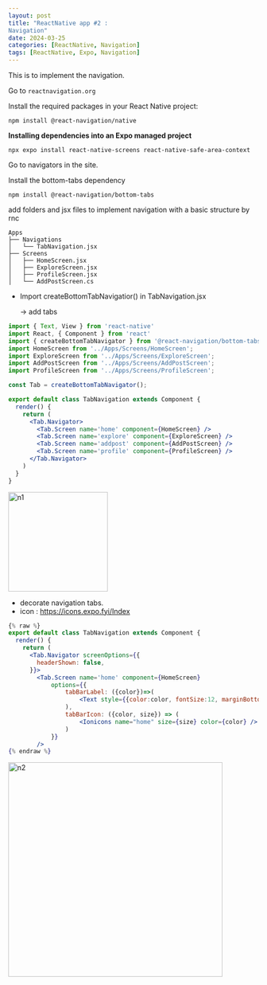 ```yaml
---
layout: post
title: "ReactNative app #2 : 
Navigation"
date: 2024-03-25
categories: [ReactNative, Navigation]
tags: [ReactNative, Expo, Navigation]
---
```


This is to implement the navigation.

Go to `reactnavigation.org`

Install the required packages in your React Native project:

`npm install @react-navigation/native`

**Installing dependencies into an Expo managed project**

`npx expo install react-native-screens react-native-safe-area-context`

Go to navigators in the site.

Install the bottom-tabs dependency

`npm install @react-navigation/bottom-tabs`

add folders and jsx files to implement navigation with a basic structure by rnc

```
Apps
├── Navigations
│   └── TabNavigation.jsx
├── Screens
│   ├── HomeScreen.jsx
│   ├── ExploreScreen.jsx
│   ├── ProfileScreen.jsx
│   └── AddPostScreen.cs
```

- Import createBottomTabNavigatior() in TabNavigation.jsx
    
    → add tabs 
    

```jsx
import { Text, View } from 'react-native'
import React, { Component } from 'react'
import { createBottomTabNavigator } from '@react-navigation/bottom-tabs';
import HomeScreen from '../Apps/Screens/HomeScreen';
import ExploreScreen from '../Apps/Screens/ExploreScreen';
import AddPostScreen from '../Apps/Screens/AddPostScreen';
import ProfileScreen from '../Apps/Screens/ProfileScreen';

const Tab = createBottomTabNavigator();

export default class TabNavigation extends Component {
  render() {
    return (
      <Tab.Navigator>
        <Tab.Screen name='home' component={HomeScreen} />
        <Tab.Screen name='explore' component={ExploreScreen} />
        <Tab.Screen name='addpost' component={AddPostScreen} />
        <Tab.Screen name='profile' component={ProfileScreen} />
      </Tab.Navigator>
    )
  }
}
```

<img width="200" alt="n1" src="https://github.com/lgswin/lgswin.github.io/assets/83533586/40e3439f-3ab9-4f45-ad8e-981291b8f565">

- decorate navigation tabs.
- icon : https://icons.expo.fyi/Index


```jsx
{% raw %}
export default class TabNavigation extends Component {
  render() {
    return (
      <Tab.Navigator screenOptions={{
        headerShown: false,
      }}>
        <Tab.Screen name='home' component={HomeScreen} 
            options={{
                tabBarLabel: ({color})=>(
                    <Text style={{color:color, fontSize:12, marginBottom: 3}}>Home</Text>
                ), 
                tabBarIcon: ({color, size}) => (
                    <Ionicons name="home" size={size} color={color} />
                )
            }}
        />
{% endraw %}
```

<img width="431" alt="n2" src="https://github.com/lgswin/lgswin.github.io/assets/83533586/cc3f23c0-5d7d-44c2-9e6a-b008b45a9369">